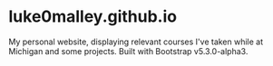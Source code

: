 # luke0malley.github.io

My personal website, displaying relevant courses I've taken while at Michigan and some projects. Built with Bootstrap v5.3.0-alpha3.
